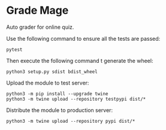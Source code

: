 # Grade Mage

Auto grader for online quiz.

Use the following command to ensure all the tests are passed:

```
pytest
```

Then execute the following command t generate the wheel:

```
python3 setup.py sdist bdist_wheel
```

Upload the module to test server:

```
python3 -m pip install --upgrade twine
python3 -m twine upload --repository testpypi dist/*
```

Distribute the module to production server:

```
python3 -m twine upload --repository pypi dist/*
```